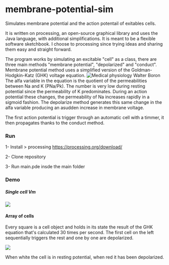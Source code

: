 # membrane-potential-sim
Simulates membrane potential and the action potentail of exitables cells.

It is written on processing, an open-source graphical library and uses the Java language, with additional simplifications. It is meant to be a flexible software sketchbook. I choose to processing since trying ideas and sharing them easy and straight forward. 

The program works by simulating an excitable "cell" as a class, there are three main methods "membrane potential", "depolarized" and "conduct". Membrane potential method uses a simplified version of the  Goldman-Hodgkin-Katz (GHK) voltage equation. ![Medical physiology Walter Boron](https://i.imgur.com/54bCzEh.png)
The alfa variable in the equation is the quotient of the permeabilities between Na and K (PNa/Pk). The number is very low during resting potential since the permeability of K predominates. During an action potential these changes, the permeability of Na increases rapidly in a sigmoid fashion. The depolarize method generates this same change in the alfa variable producing an asudden increase in membrane voltage. 

The first action potential is trigger through an automatic cell with a timmer, it then propagates thanks to the conduct method.

### Run

1- Install > processing https://processing.org/download/

2- Clone repository

3- Run main.pde insde the main folder

### Demo
##### Single cell Vm 
![](https://media.giphy.com/media/IeGEyz3wNrq2pzlvIj/giphy.gif)

#### Array of cells
Every square is a cell object and holds in its state the result of the GHK equation that's calculated 30 times per second. The first cell on the left sequentially triggers the rest and one by one are depolarized.

![](https://media.giphy.com/media/QZ1anIbB4oDKCK22bG/giphy.gif)

When white the cell is in resting potential, when red it has been depolarized. 

